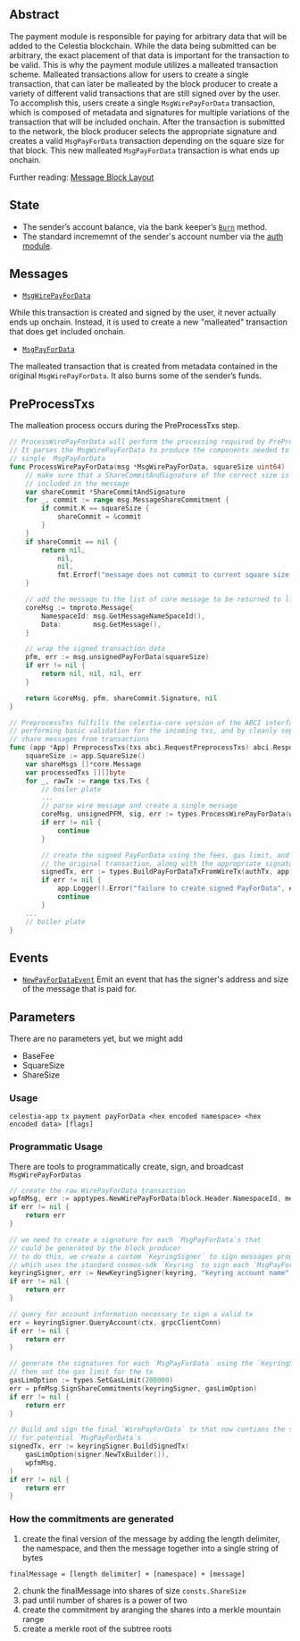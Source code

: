 ## Abstract

The payment module is responsible for paying for arbitrary data that will be added to the Celestia blockchain. While the data being submitted can be arbitrary, the exact placement of that data is important for the transaction to be valid. This is why the payment module utilizes a malleated transaction scheme. Malleated transactions allow for users to create a single transaction, that can later be malleated by the block producer to create a variety of different valid transactions that are still signed over by the user. To accomplish this, users create a single `MsgWirePayForData` transaction, which is composed of metadata and signatures for multiple variations of the transaction that will be included onchain. After the transaction is submitted to the network, the block producer selects the appropriate signature and creates a valid `MsgPayForData` transaction depending on the square size for that block. This new malleated `MsgPayForData` transaction is what ends up onchain. 

Further reading: [Message Block Layout](https://github.com/celestiaorg/celestia-specs/blob/master/src/rationale/message_block_layout.md)

## State
- The sender’s account balance, via the bank keeper’s [`Burn`](https://github.com/cosmos/cosmos-sdk/blob/531bf5084516425e8e3d24bae637601b4d36a191/x/bank/spec/01_state.md) method.
- The standard incrememnt of the sender's account number via the [auth module](https://github.com/cosmos/cosmos-sdk/blob/531bf5084516425e8e3d24bae637601b4d36a191/x/auth/spec/02_state.md).

## Messages
- [`MsgWirePayForData`](https://github.com/celestiaorg/celestia-app/blob/b4c8ebdf35db200a9b99d295a13de01110802af4/x/payment/types/tx.pb.go#L32-L40)

While this transaction is created and signed by the user, it never actually ends up onchain. Instead, it is used to create a new "malleated" transaction that does get included onchain.
- [`MsgPayForData`](https://github.com/celestiaorg/celestia-app/blob/b4c8ebdf35db200a9b99d295a13de01110802af4/x/payment/types/tx.pb.go#L208-L216)

The malleated transaction that is created from metadata contained in the original `MsgWirePayForData`. It also burns some of the sender’s funds.

## PreProcessTxs
The malleation process occurs during the PreProcessTxs step.
```go
// ProcessWirePayForData will perform the processing required by PreProcessTxs.
// It parses the MsgWirePayForData to produce the components needed to create a
// single  MsgPayForData
func ProcessWirePayForData(msg *MsgWirePayForData, squareSize uint64) (*tmproto.Message, *MsgPayForData, []byte, error) {
	// make sure that a ShareCommitAndSignature of the correct size is
	// included in the message
	var shareCommit *ShareCommitAndSignature
	for _, commit := range msg.MessageShareCommitment {
		if commit.K == squareSize {
			shareCommit = &commit
		}
	}
	if shareCommit == nil {
		return nil,
			nil,
			nil,
			fmt.Errorf("message does not commit to current square size: %d", squareSize)
	}

	// add the message to the list of core message to be returned to ll-core
	coreMsg := tmproto.Message{
		NamespaceId: msg.GetMessageNameSpaceId(),
		Data:        msg.GetMessage(),
	}

	// wrap the signed transaction data
	pfm, err := msg.unsignedPayForData(squareSize)
	if err != nil {
		return nil, nil, nil, err
	}

	return &coreMsg, pfm, shareCommit.Signature, nil
}

// PreprocessTxs fulfills the celestia-core version of the ABCI interface, by
// performing basic validation for the incoming txs, and by cleanly separating
// share messages from transactions
func (app *App) PreprocessTxs(txs abci.RequestPreprocessTxs) abci.ResponsePreprocessTxs {
	squareSize := app.SquareSize()
	var shareMsgs []*core.Message
	var processedTxs [][]byte
	for _, rawTx := range txs.Txs {
        // boiler plate
		...
		// parse wire message and create a single message
		coreMsg, unsignedPFM, sig, err := types.ProcessWirePayForData(wireMsg, app.SquareSize())
		if err != nil {
			continue
		}

		// create the signed PayForData using the fees, gas limit, and sequence from
		// the original transaction, along with the appropriate signature.
		signedTx, err := types.BuildPayForDataTxFromWireTx(authTx, app.txConfig.NewTxBuilder(), sig, unsignedPFM)
		if err != nil {
			app.Logger().Error("failure to create signed PayForData", err)
			continue
		}
    ...
	// boiler plate
}
```

## Events
- [`NewPayForDataEvent`](https://github.com/celestiaorg/celestia-app/pull/213/files#diff-1ce55bda42cf160deca2e5ea1f4382b65f3b689c7e00c88085d7ce219e77303dR17-R21)
Emit an event that has the signer's address and size of the message that is paid for.

## Parameters
There are no parameters yet, but we might add
- BaseFee
- SquareSize
- ShareSize

### Usage 
`celestia-app tx payment payForData <hex encoded namespace> <hex encoded data> [flags]`

### Programmatic Usage
There are tools to programmatically create, sign, and broadcast `MsgWirePayForDatas`
```go
// create the raw WirePayForData transaction
wpfmMsg, err := apptypes.NewWirePayForData(block.Header.NamespaceId, message, 16, 32, 64, 128)
if err != nil {
    return err
}

// we need to create a signature for each `MsgPayForData`s that 
// could be generated by the block producer
// to do this, we create a custom `KeyringSigner` to sign messages programmatically
// which uses the standard cosmos-sdk `Keyring` to sign each `MsgPayForData`
keyringSigner, err := NewKeyringSigner(keyring, "keyring account name", "chain-id-1")
if err != nil {
    return err
}

// query for account information necessary to sign a valid tx
err = keyringSigner.QueryAccount(ctx, grpcClientConn)
if err != nil {
    return err
}

// generate the signatures for each `MsgPayForData` using the `KeyringSigner`, 
// then set the gas limit for the tx 
gasLimOption := types.SetGasLimit(200000)
err = pfmMsg.SignShareCommitments(keyringSigner, gasLimOption)
if err != nil {
    return err
}

// Build and sign the final `WirePayForData` tx that now contians the signatures
// for potential `MsgPayForData`s
signedTx, err := keyringSigner.BuildSignedTx(
    gasLimOption(signer.NewTxBuilder()),
    wpfmMsg,
)
if err != nil {
    return err
}
```

### How the commitments are generated
1) create the final version of the message by adding the length delimiter, the namespace, and then the message together into a single string of bytes
```
finalMessage = [length delimiter] + [namespace] + [message]
```
2) chunk the finalMessage into shares of size `consts.ShareSize`
3) pad until number of shares is a power of two
4) create the commitment by aranging the shares into a merkle mountain range
5) create a merkle root of the subtree roots
